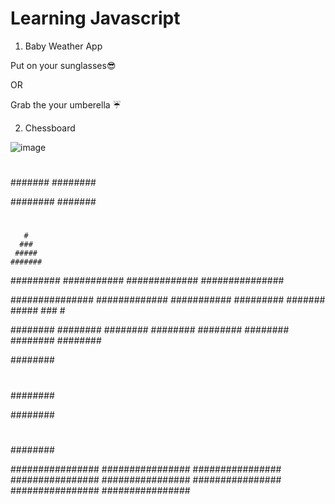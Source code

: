 # Learning Javascript

1. Baby Weather App

  Put on your sunglasses😎  
  
  OR

  Grab the your umberella ☔

2. Chessboard

![image](https://user-images.githubusercontent.com/97811058/231553191-cf718ec7-1e0b-4bd6-8b63-4619820acd55.png)

#
##
###
####
#####
######
#######
########

########
#######
######
#####
####
###
##
#

       #
      ###
     #####
    #######
   #########
  ###########
 #############
###############

###############
 #############
  ###########
   #########
    #######
     #####
      ###
       #

########
 ########
  ########
   ########
    ########
     ########
      ########
       ########

########
#     # 
#    #  
#   #   
#  #    
# #     
##      
#       

##      
# #     
#  #    
#   #   
#    #  
#     # 
#      #
########

########
#      #
#      #
#      #
#      #
#      #
#      #
########

################
################
################
################
################
################
################
################
